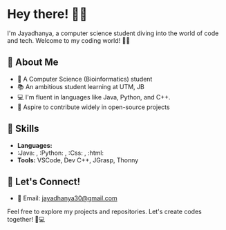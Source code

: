 
# Hey there! 💖✨

I'm Jayadhanya, a computer science student diving into the world of code and tech. Welcome to my coding world! 🌈🚀

## 🌟 About Me
- 🎀 A Computer Science (Bioinformatics) student
- 📚 An ambitious student learning at UTM, JB
- 💻 I'm fluent in languages like Java, Python, and C++.
- 🌟 Aspire to contribute widely in open-source projects

## 🌈 Skills
- **Languages:**
- :Java: , :Python: , :Css: , :html: 
- **Tools:** VSCode, Dev C++, JGrasp, Thonny

## 🌸 Let's Connect!
- 💌 Email: jayadhanya30@gmail.com

Feel free to explore my projects and repositories. Let's create codes together! 🌟💻

</br>
